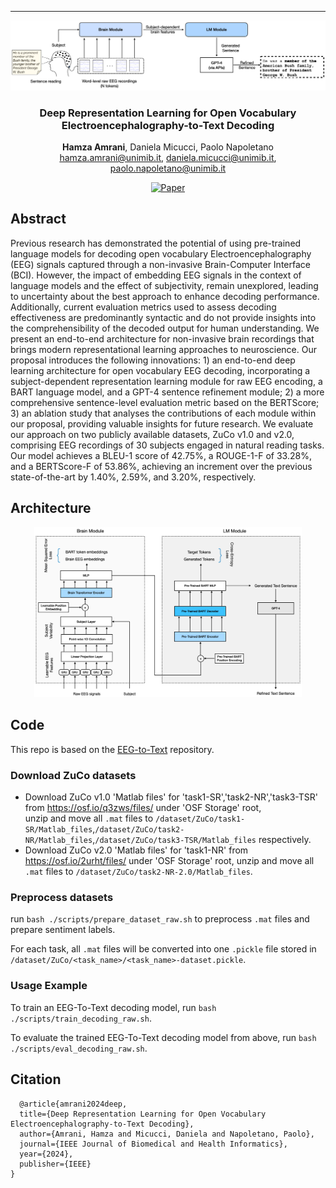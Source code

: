 ---
<div align="center">
  <a href="https://github.com/hamzaamrani/EEG-to-Text-Decoding/blob/main/overview.png">
    <img src="overview.png" alt="Overview">
  </a>

  <h3 align="center">Deep Representation Learning for Open Vocabulary Electroencephalography-to-Text Decoding</h3>

  <p align="center">
    <h> <b>Hamza Amrani</b>, Daniela Micucci, Paolo Napoletano</h>
    <br />
    <a href="mailto:hamza.amrani@unimib.it">hamza.amrani@unimib.it</a>,
    <a href="mailto:daniela.micucci@unimib.it">daniela.micucci@unimib.it</a>,
    <a href="mailto:paolo.napoletano@unimib.it">paolo.napoletano@unimib.it</a>

  </p>
</div>

<div align="center">    


[![Paper](https://img.shields.io/badge/paper-arxiv.2312.09430-B31B1B.svg)](https://arxiv.org/abs/2312.09430)
<!--
ARXIV   
[![Paper](http://img.shields.io/badge/arxiv-math.co:1480.1111-B31B1B.svg)](https://arxiv.org)
-->
 
</div>


<!-- ABSTRACT -->
## Abstract

Previous research has demonstrated the potential of using pre-trained language models for decoding open vocabulary Electroencephalography (EEG) signals captured through a non-invasive Brain-Computer Interface (BCI). However, the impact of embedding EEG signals in the context of language models and the effect of subjectivity, remain unexplored, leading to uncertainty about the best approach to enhance decoding performance. Additionally, current evaluation metrics used to assess decoding effectiveness are predominantly syntactic and do not provide insights into the comprehensibility of the decoded output for human understanding. We present an end-to-end architecture for non-invasive brain recordings that brings modern representational learning approaches to neuroscience. Our proposal introduces the following innovations: 1) an end-to-end deep learning architecture for open vocabulary EEG decoding, incorporating a subject-dependent representation learning module for raw EEG encoding, a BART language model, and a GPT-4 sentence refinement module; 2) a more comprehensive sentence-level evaluation metric based on the BERTScore; 3) an ablation study that analyses the contributions of each module within our proposal, providing valuable insights for future research. We evaluate our approach on two publicly available datasets, ZuCo v1.0 and v2.0, comprising EEG recordings of 30 subjects engaged in natural reading tasks. Our model achieves a BLEU-1 score of 42.75%, a ROUGE-1-F of 33.28%, and a BERTScore-F of 53.86%, achieving an increment over the previous state-of-the-art by 1.40%, 2.59%, and 3.20%, respectively.


<!-- ARCHITECTURE -->
## Architecture
<div align="center">
  <img src="architecture.png" alt="Architecture" width="85%">
</div>


<!-- CODE -->
## Code

This repo is based on the [EEG-to-Text](https://github.com/MikeWangWZHL/EEG-To-Text) repository.

### Download ZuCo datasets
- Download ZuCo v1.0 'Matlab files' for 'task1-SR','task2-NR','task3-TSR' from https://osf.io/q3zws/files/ under 'OSF Storage' root,  
unzip and move all `.mat` files to `/dataset/ZuCo/task1-SR/Matlab_files`,`/dataset/ZuCo/task2-NR/Matlab_files`,`/dataset/ZuCo/task3-TSR/Matlab_files` respectively.
- Download ZuCo v2.0 'Matlab files' for 'task1-NR' from https://osf.io/2urht/files/ under 'OSF Storage' root, unzip and move all `.mat` files to `/dataset/ZuCo/task2-NR-2.0/Matlab_files`.

### Preprocess datasets
run `bash ./scripts/prepare_dataset_raw.sh` to preprocess `.mat` files and prepare sentiment labels. 

For each task, all `.mat` files will be converted into one `.pickle` file stored in `/dataset/ZuCo/<task_name>/<task_name>-dataset.pickle`. 

### Usage Example
To train an EEG-To-Text decoding model, run `bash ./scripts/train_decoding_raw.sh`.

To evaluate the trained EEG-To-Text decoding model from above, run `bash ./scripts/eval_decoding_raw.sh`.


<!-- CITATION -->

## Citation

```
  @article{amrani2024deep,
  title={Deep Representation Learning for Open Vocabulary Electroencephalography-to-Text Decoding},
  author={Amrani, Hamza and Micucci, Daniela and Napoletano, Paolo},
  journal={IEEE Journal of Biomedical and Health Informatics},
  year={2024},
  publisher={IEEE}
}

```

